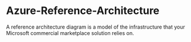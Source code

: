 # Azure-Reference-Architecture
A reference architecture diagram is a model of the infrastructure that your Microsoft commercial marketplace solution relies on. 
